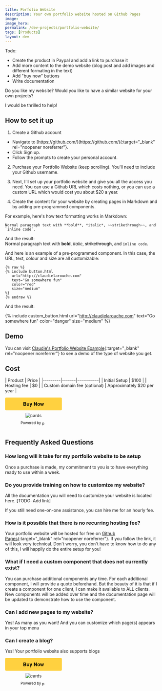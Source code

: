 ```yaml
---
title: Porfolio Website
description: Your own portfolio website hosted on Github Pages
image:
image_hero: 
permalink: /dev-projects/portfolio-website/
tags: [Products]
layout: dev
---
```


Todo: 
- Create the product in Paypal and add a link to purchase it
- Add more content to the demo website (blog post and add images and different formating in the text)
- Add "buy now" buttons
- Write documentation

Do you like my website? Would you like to have a similar website for your own projects?  

I would be thrilled to help!  

## How to set it up

1. Create a Github account
  - Navigate to [https://github.com/](https://github.com/){:target="_blank" rel="noopener noreferrer"}.
  - Click Sign up.
  - Follow the prompts to create your personal account.

2. Purchase your Portfolio Website (keep scrolling). You'll need to include your Github username.

3. Next, I'll set up your portfolio website and give you all the access you need. You can use a Github URL which costs nothing, or you can use a custom URL which would cost you about $20 a year. 

4. Create the content for your website by creating pages in Markdown and by adding pre-programmed components. 

For example, here's how text formatting works in Markdown: 

```
Normal paragraph text with **bold**, *italic*, ~~strikethrough~~, and `inline code`.
```

And the result:  
Normal paragraph text with **bold**, *italic*, ~~strikethrough~~, and `inline code`.

And here is an example of a pre-programmed component. In this case, the URL, text, colour and size are all customizable:

```
{% raw %}
{% include button.html
   url="http://claudielarouche.com"
   text="Go somewhere fun"
   color="red"
   size="medium"
%}
{% endraw %}
```
And the result:  

{% include custom_button.html
   url="http://claudielarouche.com"
   text="Go somewhere fun"
   color="danger"
   size="medium"
%}

## Demo

You can visit [Claudie's Portfolio Website Example](https://claudielarouche.github.io/portfolio-test/){:target="_blank" rel="noopener noreferrer"} to see a demo of the type of website you get. 

<div id="paypal-container-YXRHGMZRBGPTQ"></div>
<script>
  paypal.HostedButtons({
    hostedButtonId: "YXRHGMZRBGPTQ",
  }).render("#paypal-container-YXRHGMZRBGPTQ")
</script>

## Cost

| Product | Price | 
|---------|-------|-----------|
| Initial Setup | $100 | 
| Hosting fee | $0 | 
| Custom domain fee (optional) | Approximately $20 per year |

<style>.pp-YXRHGMZRBGPTQ{text-align:center;border:none;border-radius:0.25rem;min-width:11.625rem;padding:0 2rem;height:2.625rem;font-weight:bold;background-color:#FFD140;color:#000000;font-family:"Helvetica Neue",Arial,sans-serif;font-size:1rem;line-height:1.25rem;cursor:pointer;}</style>
<form action="https://www.paypal.com/ncp/payment/YXRHGMZRBGPTQ" method="post" target="_blank" style="display:inline-grid;justify-items:center;align-content:start;gap:0.5rem;">
    <input class="pp-YXRHGMZRBGPTQ" type="submit" value="Buy Now" />
    <img src=https://www.paypalobjects.com/images/Debit_Credit_APM.svg alt="cards" />
    <section style="font-size: 0.75rem;"> Powered by <img src="https://www.paypalobjects.com/paypal-ui/logos/svg/paypal-wordmark-color.svg" alt="paypal" style="height:0.875rem;vertical-align:middle;"/></section>
</form>

## Frequently Asked Questions

### How long will it take for my portfolio website to be setup

Once a purchase is made, my commitment to you is to have everything ready to use within a week.

### Do you provide training on how to customize my website?

All the documentation you will need to customize your website is located here. [TODO: Add link]  

If you still need one-on-one assistance, you can hire me for an hourly fee.

### How is it possible that there is no recurring hosting fee? 

Your portfolio website will be hosted for free on [Github Pages](https://pages.github.com/){:target="_blank" rel="noopener noreferrer"}. If you follow the link, it will look very technical. Don't worry, you don't have to know how to do any of this, I will happily do the entire setup for you!

### What if I need a custom component that does not currently exist?

You can purchase additional components any time. For each additional component, I will provide a quote beforehand. But the beauty of it is that if I create a component for one client, I can make it available to ALL clients. New components will be added over time and the documentation page will be updated to demonstrate how to use the component. 

### Can I add new pages to my website?

Yes! As many as you want! And you can customize which page(s) appears in your top menu

### Can I create a blog?

Yes! Your portfolio website also supports blogs

<div markdown="0">

<style>.pp-YXRHGMZRBGPTQ{text-align:center;border:none;border-radius:0.25rem;min-width:11.625rem;padding:0 2rem;height:2.625rem;font-weight:bold;background-color:#FFD140;color:#000000;font-family:"Helvetica Neue",Arial,sans-serif;font-size:1rem;line-height:1.25rem;cursor:pointer;}</style>
<form action="https://www.paypal.com/ncp/payment/YXRHGMZRBGPTQ" method="post" target="_blank" style="display:inline-grid;justify-items:center;align-content:start;gap:0.5rem;">
<input class="pp-YXRHGMZRBGPTQ" type="submit" value="Buy Now" />
<img src=https://www.paypalobjects.com/images/Debit_Credit_APM.svg alt="cards" />
<section style="font-size: 0.75rem;"> Powered by <img src="https://www.paypalobjects.com/paypal-ui/logos/svg/paypal-wordmark-color.svg" alt="paypal" style="height:0.875rem;vertical-align:middle;"/></section>
</form>
</div>